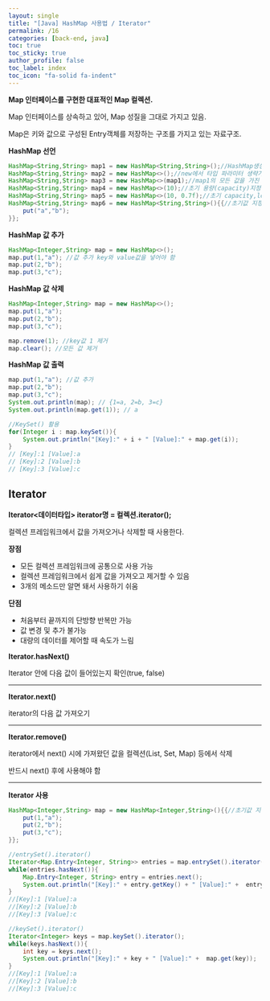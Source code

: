 ```yaml
---
layout: single
title: "[Java] HashMap 사용법 / Iterator"
permalink: /16
categories: [back-end, java]
toc: true
toc_sticky: true
author_profile: false
toc_label: index
toc_icon: "fa-solid fa-indent"
---
```


**Map 인터페이스를 구현한 대표적인 Map 컬렉션.**

Map 인터페이스를 상속하고 있어, Map 성질을 그대로 가지고 있음.

Map은 키와 값으로 구성된 Entry객체를 저장하는 구조를 가지고 있는 자료구조.

**HashMap 선언**

```java
HashMap<String,String> map1 = new HashMap<String,String>();//HashMap생성
HashMap<String,String> map2 = new HashMap<>();//new에서 타입 파라미터 생략가능
HashMap<String,String> map3 = new HashMap<>(map1);//map1의 모든 값을 가진 HashMap생성
HashMap<String,String> map4 = new HashMap<>(10);//초기 용량(capacity)지정
HashMap<String,String> map5 = new HashMap<>(10, 0.7f);//초기 capacity,load factor지정
HashMap<String,String> map6 = new HashMap<String,String>(){{//초기값 지정
    put("a","b");
}};
```

**HashMap 값 추가**

```java
HashMap<Integer,String> map = new HashMap<>();
map.put(1,"a"); //값 추가 key와 value값을 넣어야 함
map.put(2,"b");
map.put(3,"c");
```

**HashMap 값 삭제**

```java
HashMap<Integer,String> map = new HashMap<>();
map.put(1,"a"); 
map.put(2,"b");
map.put(3,"c");

map.remove(1); //key값 1 제거
map.clear(); //모든 값 제거
```

**HashMap 값 출력**

```java
map.put(1,"a"); //값 추가
map.put(2,"b");
map.put(3,"c");
System.out.println(map); // {1=a, 2=b, 3=c}
System.out.println(map.get(1)); // a

//KeySet() 활용
for(Integer i : map.keySet()){
    System.out.println("[Key]:" + i + " [Value]:" + map.get(i));
}
// [Key]:1 [Value]:a
// [Key]:2 [Value]:b
// [Key]:3 [Value]:c
```

## Iterator

**Iterator<데이터타입> iterator명 = 컬렉션.iterator();** 

컬렉션 프레임워크에서 값을 가져오거나 삭제할 때 사용한다.

**장점**

- 모든 컬렉션 프레임워크에 공통으로 사용 가능
- 컬렉션 프레임워크에서 쉽게 값을 가져오고 제거할 수 있음
- 3개의 메소드만 알면 돼서 사용하기 쉬움

**단점**

- 처음부터 끝까지의 단방향 반복만 가능
- 값 변경 및 추가 불가능
- 대량의 데이터를 제어할 때 속도가 느림

**Iterator.hasNext()**

Iterator 안에 다음 값이 들어있는지 확인(true, false)

---

**Iterator.next()**

iterator의 다음 값 가져오기

---

**Iterator.remove()**

iterator에서 next() 시에 가져왔던 값을 컬렉션(List, Set, Map) 등에서 삭제

반드시 next() 후에 사용해야 함

---

**Iterator 사용**

```java
HashMap<Integer,String> map = new HashMap<Integer,String>(){{//초기값 지정
    put(1,"a");
    put(2,"b");
    put(3,"c");
}};

//entrySet().iterator()
Iterator<Map.Entry<Integer, String>> entries = map.entrySet().iterator();
while(entries.hasNext()){
    Map.Entry<Integer, String> entry = entries.next();
    System.out.println("[Key]:" + entry.getKey() + " [Value]:" +  entry.getValue());
}
//[Key]:1 [Value]:a
//[Key]:2 [Value]:b
//[Key]:3 [Value]:c

//keySet().iterator()
Iterator<Integer> keys = map.keySet().iterator();
while(keys.hasNext()){
    int key = keys.next();
    System.out.println("[Key]:" + key + " [Value]:" +  map.get(key));
}
//[Key]:1 [Value]:a
//[Key]:2 [Value]:b
//[Key]:3 [Value]:c
```

